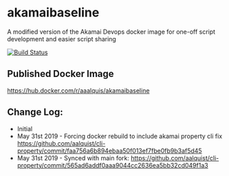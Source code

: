 # akamaibaseline
A modified version of the Akamai Devops docker image for one-off script development and easier script sharing

[![Build Status](https://travis-ci.com/aalquist/akamaibaseline.svg?branch=master)](https://travis-ci.com/aalquist/akamaibaseline)

## Published Docker Image

https://hub.docker.com/r/aaalquis/akamaibaseline

## Change Log:
- Initial 
- May 31st 2019 - Forcing docker rebuild to include akamai property cli fix https://github.com/aalquist/cli-property/commit/faa756a6b894ebaa50f013ef7fbe0fb9b3af5d45 
- May 31st 2019 - Synced with main fork: https://github.com/aalquist/cli-property/commit/565ad6addf0aaa9044cc2636ea5bb32cd049f1a3
